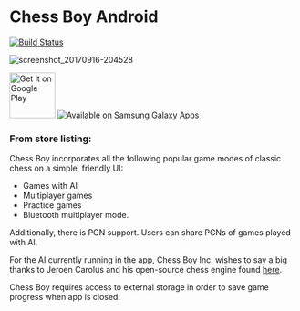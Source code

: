 # Chess Boy Android
[![Build Status](https://travis-ci.com/nwagu/chess-boy-android.svg?branch=master)](https://travis-ci.com/nwagu/chess-boy-android)

![screenshot_20170916-204528](https://user-images.githubusercontent.com/29481787/47620190-9496a000-dae7-11e8-8381-477f862ee630.png)

<a href="https://play.google.com/store/apps/details?id=com.nwagu.android.chessboy" target="_blank">
<img src="https://play.google.com/intl/en_us/badges/images/generic/en-play-badge.png" alt="Get it on Google Play" height="80"/></a>

<a href="https://galaxy.store/chessboy" target="_blank">
<img src="https://galaxy.store/badgeImage" alt="Available on Samsung Galaxy Apps" style="max-width: 100%; height: auto;"></a>

### From store listing:

Chess Boy incorporates all the following popular game modes of classic chess on a simple, friendly UI: 
+ Games with AI
+ Multiplayer games
+ Practice games
+ Bluetooth multiplayer mode.

Additionally, there is PGN support. Users can share PGNs of games played with AI.

For the AI currently running in the app, Chess Boy Inc. wishes to say a big thanks to Jeroen Carolus and his open-source chess engine found <a href="https://github.com/jcarolus/android-chess" target="_blank">here</a>.


Chess Boy requires access to external storage in order to save game progress when app is closed.
